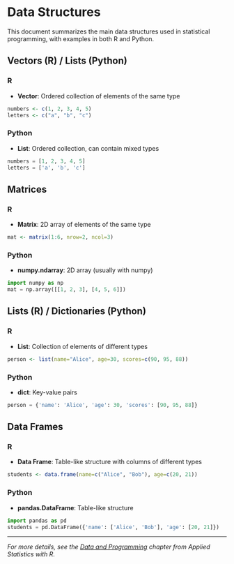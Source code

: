 # Data Structures

This document summarizes the main data structures used in statistical programming, with examples in both R and Python.

## Vectors (R) / Lists (Python)

### R
- **Vector**: Ordered collection of elements of the same type

```r
numbers <- c(1, 2, 3, 4, 5)
letters <- c("a", "b", "c")
```

### Python
- **List**: Ordered collection, can contain mixed types

```python
numbers = [1, 2, 3, 4, 5]
letters = ['a', 'b', 'c']
```

## Matrices

### R
- **Matrix**: 2D array of elements of the same type

```r
mat <- matrix(1:6, nrow=2, ncol=3)
```

### Python
- **numpy.ndarray**: 2D array (usually with numpy)

```python
import numpy as np
mat = np.array([[1, 2, 3], [4, 5, 6]])
```

## Lists (R) / Dictionaries (Python)

### R
- **List**: Collection of elements of different types

```r
person <- list(name="Alice", age=30, scores=c(90, 95, 88))
```

### Python
- **dict**: Key-value pairs

```python
person = {'name': 'Alice', 'age': 30, 'scores': [90, 95, 88]}
```

## Data Frames

### R
- **Data Frame**: Table-like structure with columns of different types

```r
students <- data.frame(name=c("Alice", "Bob"), age=c(20, 21))
```

### Python
- **pandas.DataFrame**: Table-like structure

```python
import pandas as pd
students = pd.DataFrame({'name': ['Alice', 'Bob'], 'age': [20, 21]})
```

---

*For more details, see the [Data and Programming](https://book.stat420.org/data-and-programming.html) chapter from Applied Statistics with R.* 